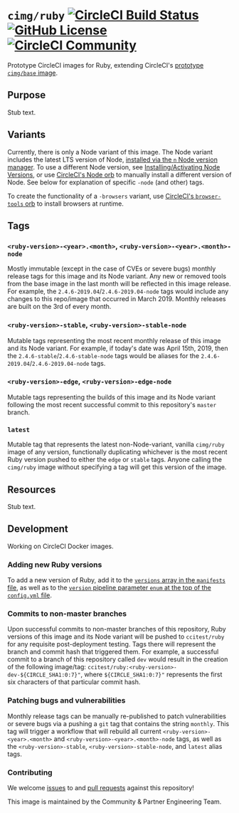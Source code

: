 # `cimg/ruby` [![CircleCI Build Status](https://circleci.com/gh/CircleCI-Public/cimg-ruby.svg?style=shield "CircleCI Build Status")](https://circleci.com/gh/CircleCI-Public/cimg-ruby) [![GitHub License](https://img.shields.io/badge/license-MIT-lightgrey.svg)](https://raw.githubusercontent.com/CircleCI-Public/cimg-ruby/master/LICENSE) [![CircleCI Community](https://img.shields.io/badge/community-CircleCI%20Discuss-343434.svg)](https://discuss.circleci.com/c/ecosystem/images)

Prototype CircleCI images for Ruby, extending CircleCI's [prototype `cimg/base` image](https://github.com/CircleCI-Public/cimg-base).

## Purpose

Stub text.

## Variants

Currently, there is only a Node variant of this image. The Node variant includes the latest LTS version of Node, [installed via the `n` Node version manager](https://github.com/tj/n). To use a different Node version, see [Installing/Activating Node Versions](https://github.com/tj/n#installingactivating-node-versions), or use [CircleCI's Node orb](http://circleci.com/orbs/registry/orb/circleci/node#commands-install-node) to manually install a different version of Node. See below for explanation of specific `-node` (and other) tags.

To create the functionality of a `-browsers` variant, use [CircleCI's `browser-tools` orb](http://github.com/circleci-public/browser-tools-orb/) to install browsers at runtime.

## Tags

### `<ruby-version>-<year>.<month>`, `<ruby-version>-<year>.<month>-node`
Mostly immutable (except in the case of CVEs or severe bugs) monthly release tags for this image and its Node variant. Any new or removed tools from the base image in the last month will be reflected in this image release. For example, the `2.4.6-2019.04`/`2.4.6-2019.04-node` tags would include any changes to this repo/image that occurred in March 2019. Monthly releases are built on the 3rd of every month.

### `<ruby-version>-stable`, `<ruby-version>-stable-node`
Mutable tags representing the most recent monthly release of this image and its Node variant. For example, if today's date was April 15th, 2019, then the `2.4.6-stable`/`2.4.6-stable-node` tags would be aliases for the `2.4.6-2019.04`/`2.4.6-2019.04-node` tags.

### `<ruby-version>-edge`, `<ruby-version>-edge-node`
Mutable tags representing the builds of this image and its Node variant following the most recent successful commit to this repository's `master` branch.

### `latest`
Mutable tag that represents the latest non-Node-variant, vanilla `cimg/ruby` image of any version, functionally duplicating whichever is the most recent Ruby version pushed to either the `edge` or `stable` tags. Anyone calling the `cimg/ruby` image without specifying a tag will get this version of the image.

## Resources

Stub text.

## Development

Working on CircleCI Docker images.

### Adding new Ruby versions
To add a new version of Ruby, add it to the [`versions` array in the `manifests` file](https://github.com/CircleCI-Public/cimg-ruby/blob/master/manifest#L6), as well as to the [`version` pipeline parameter `enum` at the top of the `config.yml` file](https://github.com/CircleCI-Public/cimg-ruby/blob/master/.circleci/config.yml#L38).

### Commits to non-master branches
Upon successful commits to non-master branches of this repository, Ruby versions of this image and its Node variant will be pushed to `ccitest/ruby` for any requisite post-deployment testing. Tags there will represent the branch and commit hash that triggered them. For example, a successful commit to a branch of this repository called `dev` would result in the creation of the following image/tag: `ccitest/ruby:<ruby-version>-dev-${CIRCLE_SHA1:0:7}"`, where `${CIRCLE_SHA1:0:7}"` represents the first six characters of that particular commit hash.

### Patching bugs and vulnerabilities
Monthly release tags can be manually re-published to patch vulnerabilities or severe bugs via a pushing a `git` tag that contains the string `monthly`. This tag will trigger a workflow that will rebuild all current `<ruby-version>-<year>.<month>` and `<ruby-version>-<year>.<month>-node` tags, as well as the `<ruby-version>-stable`, `<ruby-version>-stable-node`, and `latest` alias tags.

### Contributing
We welcome [issues](https://github.com/CircleCI-Public/cimg-ruby/issues) to and [pull requests](https://github.com/CircleCI-Public/cimg-ruby/pulls) against this repository!

This image is maintained by the Community & Partner Engineering Team.
